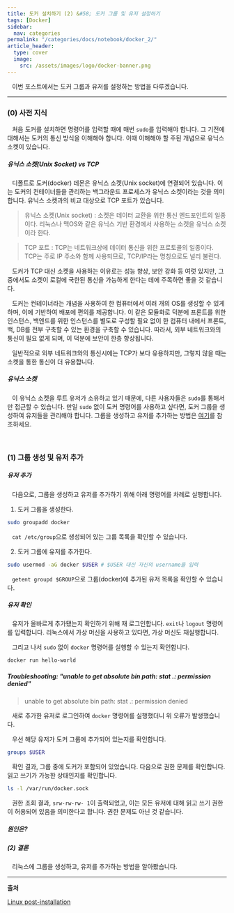```yaml
---
title: 도커 설치하기 (2) &#58; 도커 그룹 및 유저 설정하기
tags: [Docker]
sidebar:
  nav: categories
permalink: "/categories/docs/notebook/docker_2/"
article_header:
  type: cover
  image:
    src: /assets/images/logo/docker-banner.png
---
```


<div class="article__content" markdown="1">

&ensp; 이번 포스트에서는 도커 그룹과 유저를 설정하는 방법을 다루겠습니다.

---

### (0) 사전 지식

&ensp; 처음 도커를 설치하면 명령어를 입력할 때에 매번 `sudo`를 입력해야 합니다. 그 기전에 대해서는 도커의 통신 방식을 이해해야 합니다. 이때 이해해야 할 주된 개념으로 유닉스 소켓이 있습니다.

##### 유닉스 소켓(Unix Socket) vs TCP

&ensp; 디폴트로 도커(docker) 데몬은 유닉스 소켓(Unix socket)에 연결되어 있습니다. 이는 도커의 컨테이너들을 관리하는 백그라운드 프로세스가 유닉스 소켓이라는 것을 의미합니다. 유닉스 소켓과의 비교 대상으로 TCP 포트가 있습니다.

> 유닉스 소켓(Unix socket) : 소켓은 데이터 교환을 위한 통신 엔드포인트의 일종이다. 리눅스나 맥OS와 같은 유닉스 기반 환경에서 사용하는 소켓을 유닉스 소켓이라 한다.

> TCP 포트 : TCP는 네트워크상에 데이터 통신을 위한 프로토콜의 일종이다. TCP는 주로 IP 주소와 함께 사용되므로, TCP/IP라는 명칭으로도 널리 불린다.

&ensp; 도커가 TCP 대신 소켓을 사용하는 이유로는 성능 향상, 보안 강화 등 여럿 있지만, 그중에서도 소켓이 로컬에 국한된 통신을 가능하게 한다는 데에 주목하면 좋을 것 같습니다.

&ensp; 도커는 컨테이너라는 개념을 사용하여 한 컴퓨터에서 여러 개의 OS를 생성할 수 있게 하며, 이에 기반하여 배포에 편의를 제공합니다. 이 같은 모듈화로 덕분에 프론트를 위한 인스턴스, 백엔드를 위한 인스턴스를 별도로 구성할 필요 없이 한 컴퓨터 내에서 프론트, 백, DB를 전부 구축할 수 있는 환경을 구축할 수 있습니다. 따라서, 외부 네트워크와의 통신이 필요 없게 되며, 이 덕분에 보안이 한층 향상됩니다.

&ensp; 일반적으로 외부 네트워크와의 통신시에는 TCP가 보다 유용하지만, 그렇지 않을 때는 소켓을 통한 통신이 더 유용합니다.

##### 유닉스 소켓

&ensp; 이 유닉스 소켓을 루트 유저가 소유하고 있기 때문에, 다른 사용자들은 `sudo`를 통해서만 접근할 수 있습니다. 만일 `sudo` 없이 도커 명령어를 사용하고 싶다면, 도커 그룹을 생성하여 유저들을 관리해야 합니다. 그룹을 생성하고 유저를 추가하는 방법은 [여기](https://docs.docker.com/engine/install/linux-postinstall/)를 참조하세요.

<br/>

### (1) 그룹 생성 및 유저 추가

##### 유저 추가

&ensp; 다음으로, 그룹을 생성하고 유저를 추가하기 위해 아래 명령어를 차례로 실행합니다.

1. 도커 그룹을 생성한다.

```zsh
sudo groupadd docker
```

&ensp; `cat /etc/group`으로 생성되어 있는 그룹 목록을 확인할 수 있습니다.

2. 도커 그룹에 유저를 추가한다.

```zsh
sudo usermod -aG docker $USER # $USER 대신 자신의 username을 입력
```

&ensp; `getent groupd $GROUP`으로 그룹(docker)에 추가된 유저 목록을 확인할 수 있습니다.

##### 유저 확인

&ensp; 유저가 올바르게 추가됐는지 확인하기 위해 재 로그인합니다. `exit`나 `logout` 명령어를 입력합니다. 리눅스에서 가상 머신을 사용하고 있다면, 가상 머신도 재실행합니다.

&ensp; 그리고 나서 `sudo` 없이 `docker` 명령어를 실행할 수 있는지 확인합니다.

```zsh
docker run hello-world
```

##### Troubleshooting: "unable to get absolute bin path: stat .: permission denied"

> unable to get absolute bin path: stat .: permission denied

&ensp; 새로 추가한 유저로 로그인하여 `docker` 명령어를 실행했더니 위 오류가 발생했습니다.

&ensp; 우선 해당 유저가 도커 그룹에 추가되어 있는지를 확인합니다.

```zsh
groups $USER
```

&ensp; 확인 결과, 그룹 중에 도커가 포함되어 있었습니다. 다음으로 권한 문제를 확인합니다. 읽고 쓰기가 가능한 상태인지를 확인합니다.

```zsh
ls -l /var/run/docker.sock
```

&ensp; 권한 조회 결과, `srw-rw-rw- 1`이 출력되었고, 이는 모든 유저에 대해 읽고 쓰기 권한이 허용되어 있음을 의미한다고 합니다. 권한 문제도 아닌 것 같습니다.

##### 원인은?

##### (2) 결론

&ensp; 리눅스에 그룹을 생성하고, 유저를 추가하는 방법을 알아봤습니다.

---

**출처**

[Linux post-installation](https://docs.docker.com/engine/install/linux-postinstall/)

</div>
